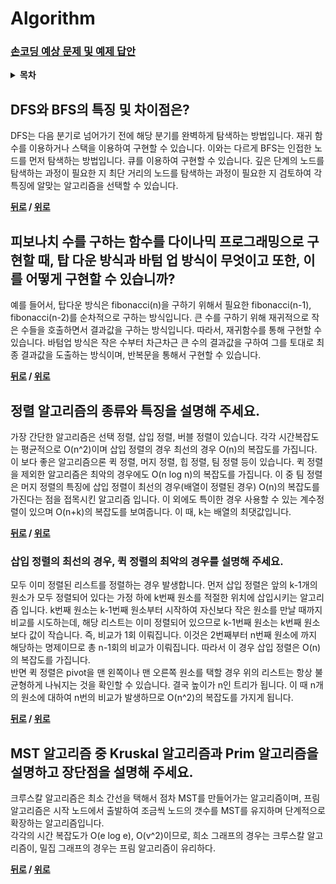 # Algorithm

### [손코딩 예상 문제 및 예제 답안](/손코딩/)

<details>
 <summary><strong>목차</strong></summary>
 <div>
 <br>

- [DFS와 BFS의 특징 및 차이점은?](#dfs와-bfs의-특징-및-차이점은)
- [피보나치 수를 구하는 함수를 다이나믹 프로그래밍으로 구현할 때, 탑 다운 방식과 바텀 업 방식이 무엇이고 또한, 이를 어떻게 구현할 수 있습니까?](#피보나치-수를-구하는-함수를-다이나믹-프로그래밍으로-구현할-때-탑-다운-방식과-바텀-업-방식이-무엇이고-또한-이를-어떻게-구현할-수-있습니까)
- [정렬 알고리즘의 종류와 특징을 설명해 주세요.](#정렬-알고리즘의-종류와-특징을-설명해-주세요)
    * [삽입 정렬의 최선의 경우, 퀵 정렬의 최악의 경우를 설명해 주세요.](#삽입-정렬의-최선의-경우-퀵-정렬의-최악의-경우를-설명해-주세요)
- [MST 알고리즘 중 Kruskal 알고리즘과 Prim 알고리즘을 설명하고 장단점을 설명해 주세요.](#mst-알고리즘-중-kruskal-알고리즘과-prim-알고리즘을-설명하고-장단점을-설명해-주세요)

</div>
</details>

## DFS와 BFS의 특징 및 차이점은?

DFS는 다음 분기로 넘어가기 전에 해당 분기를 완벽하게 탐색하는 방법입니다. 재귀 함수를 이용하거나 스택을 이용하여 구현할 수 있습니다. 이와는 다르게 BFS는 인접한 노드를 먼저 탐색하는 방법입니다. 큐를 이용하여 구현할 수 있습니다. 깊은 단계의 노드를 탐색하는 과정이 필요한 지 최단 거리의 노드를 탐색하는 과정이 필요한 지 검토하여 각 특징에 알맞는 알고리즘을 선택할 수 있습니다.

**[뒤로](https://github.com/tini-min/Tech-Interview) / [위로](#algorithm)**

## 피보나치 수를 구하는 함수를 다이나믹 프로그래밍으로 구현할 때, 탑 다운 방식과 바텀 업 방식이 무엇이고 또한, 이를 어떻게 구현할 수 있습니까?

예를 들어서, 탑다운 방식은 fibonacci(n)을 구하기 위해서 필요한 fibonacci(n-1), fibonacci(n-2)를 순차적으로 구하는 방식입니다. 큰 수를 구하기 위해 재귀적으로 작은 수들을 호출하면서 결과값을 구하는 방식입니다. 따라서, 재귀함수를 통해 구현할 수 있습니다. 바텀업 방식은 작은 수부터 차근차근 큰 수의 결과값을 구하여 그를 토대로 최종 결과값을 도출하는 방식이며, 반복문을 통해서 구현할 수 있습니다.

**[뒤로](https://github.com/tini-min/Tech-Interview) / [위로](#algorithm)**

## 정렬 알고리즘의 종류와 특징을 설명해 주세요.

가장 간단한 알고리즘은 선택 정렬, 삽입 정렬, 버블 정렬이 있습니다. 각각 시간복잡도는 평균적으로 O(n^2)이며 삽입 정렬의 경우 최선의 경우 O(n)의 복잡도를 가집니다. 이 보다 좋은 알고리즘으론 퀵 정렬, 머지 정렬, 힙 정렬, 팀 정렬 등이 있습니다. 퀵 정렬을 제외한 알고리즘은 최악의 경우에도 O(n log n)의 복잡도를 가집니다. 이 중 팀 정렬은 머지 정렬의 특징에 삽입 정렬이 최선의 경우(배열이 정렬된 경우) O(n)의 복잡도를 가진다는 점을 접목시킨 알고리즘 입니다. 이 외에도 특이한 경우 사용할 수 있는 계수정렬이 있으며 O(n+k)의 복잡도를 보여줍니다. 이 때, k는 배열의 최댓값입니다.

**[뒤로](https://github.com/tini-min/Tech-Interview) / [위로](#algorithm)**

### 삽입 정렬의 최선의 경우, 퀵 정렬의 최악의 경우를 설명해 주세요.

모두 이미 정렬된 리스트를 정렬하는 경우 발생합니다. 먼저 삽입 정렬은 앞의 k-1개의 원소가 모두 정렬되어 있다는 가정 하에 k번째 원소를 적절한 위치에 삽입시키는 알고리즘 입니다. k번째 원소는 k-1번째 원소부터 시작하여 자신보다 작은 원소를 만날 때까지 비교를 시도하는데, 해당 리스트는 이미 정렬되어 있으므로 k-1번째 원소는 k번째 원소보다 값이 작습니다. 즉, 비교가 1회 이뤄집니다. 이것은 2번째부터 n번째 원소에 까지 해당하는 명제이므로 총 n-1회의 비교가 이뤄집니다. 따라서 이 경우 삽입 정렬은 O(n)의 복잡도를 가집니다.<br>
반면 퀵 정렬은 pivot을 맨 왼쪽이나 맨 오른쪽 원소를 택할 경우 위의 리스트는 항상 불균형하게 나눠지는 것을 확인할 수 있습니다. 결국 높이가 n인 트리가 됩니다. 이 때 n개의 원소에 대하여 n번의 비교가 발생하므로 O(n^2)의 복잡도를 가지게 됩니다.

**[뒤로](https://github.com/tini-min/Tech-Interview) / [위로](#algorithm)**

## MST 알고리즘 중 Kruskal 알고리즘과 Prim 알고리즘을 설명하고 장단점을 설명해 주세요.

크루스칼 알고리즘은 최소 간선을 택해서 점차 MST를 만들어가는 알고리즘이며, 프림 알고리즘은 시작 노드에서 출발하여 조금씩 노드의 갯수를 MST를 유지하며 단계적으로 확장하는 알고리즘입니다.<br>
각각의 시간 복잡도가 O(e log e), O(v^2)이므로, 희소 그래프의 경우는 크루스칼 알고리즘이, 밀집 그래프의 경우는 프림 알고리즘이 유리하다.

**[뒤로](https://github.com/tini-min/Tech-Interview) / [위로](#algorithm)**